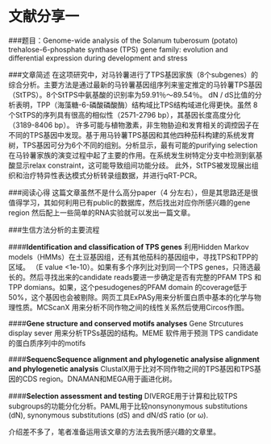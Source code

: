 # 文献分享一

###题目：Genome-wide analysis of the Solanum tuberosum (potato) trehalose-6-phosphate synthase (TPS) gene family: evolution and differential expression during development and stress


###文章简述
在这项研究中，对马铃薯进行了TPS基因家族（8个subgenes）的综合分析。主要方法是通过最新的马铃薯基因组序列来鉴定推定的马铃薯TPS基因（StTPS）。8个StTPS中氨基酸的识别率为59.91％〜89.54％。 dN / dS比值的分析表明，TPP（海藻糖-6-磷酸磷酸酶）结构域比TPS结构域进化得更快。虽然
8个StTPS的序列具有很高的相似性（2571-2796 bp），其基因长度高度分化（3189-8406 bp）。
许多可能与植物激素，非生物胁迫和发育相关的调控因子在不同的TPS基因中发现。基于用马铃薯TPS基因和其他四种茄科构建的系统发育树，TPS基因可分为6个不同的组别。分析显示，最有可能的purifying selection在马铃薯家族的演变过程中起了主要的作用。在系统发生树特定分支中检测到氨基酸显示relax constraint，这可能导致组间功能分歧。
此外，StTPS被发现展出组织和治疗特异性表达模式分析转录组数据，并进行qRT-PCR。

###阅读心得
这篇文章虽然不是什么高分paper（4 分左右），但是其思路还是很值得学习，其如何利用已有public的数据库，然后找出对应你所感兴趣的gene region 然后配上一些简单的RNA实验就可以发出一篇文章。

###生信方法分析的主要流程

####**Identification and classification of TPS genes**
利用Hidden Markov models（HMMs）在土豆基因组，还有其他茄科的基因组中，寻找TPS和TPP的区域。 （E value <1e-10）。如果有多个序列比对到同一个TPS genes，只筛选最长的。然后寻找出来的candidate reads要进一步确定是否有完整的PFAM TPS 和TPP domians。如果，这个pesudogenes的PFAM domain 的coverage低于50%，这个基因也会被剔除。网页工具ExPASy用来分析蛋白质中基本的化学与物理性质。MCScanX 用来分析不同作物之间的线性关系然后使用Circos作图。


####**Gene structure and conserved motifs analyses**
Gene Strcutures display sever 用来分析TPSs基因的结构。MEME 软件用于预测 TPS candidate 的蛋白质序列中的motifs

####**SequencSequence alignment and phylogenetic analysise alignment and phylogenetic analysis**
ClustalX用于比对不同作物之间的TPS基因和TPS基因的CDS region。DNAMAN和MEGA用于画进化树。



####**Selection assessment and testing**
DIVERGE用于计算和比较TPS subgroups的功能分化分析。PAML用于比较nonsynonymous substitutions (dN), synonymous
substitutions (dS) and dN/dS ratio (or ω).

介绍差不多了，笔者准备运用该文章的方法去我所感兴趣的文章里。




